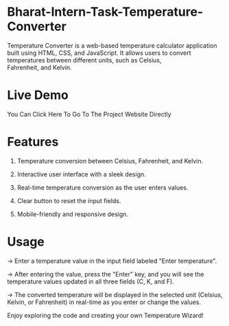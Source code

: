 # Bharat-Intern-Task-Temperature-Converter
Temperature Converter is a web-based temperature calculator application built using HTML, CSS, and JavaScript. It allows users to convert temperatures between different units, such as Celsius, Fahrenheit, and Kelvin.

# Live Demo
You Can Click Here To Go To The Project Website Directly

# Features
1. Temperature conversion between Celsius, Fahrenheit, and Kelvin.

2. Interactive user interface with a sleek design.

3. Real-time temperature conversion as the user enters values.

4. Clear button to reset the input fields.

5. Mobile-friendly and responsive design.

# Usage
-> Enter a temperature value in the input field labeled "Enter temperature".

-> After entering the value, press the "Enter" key, and you will see the temperature values updated in all three fields (C, K, and F).

-> The converted temperature will be displayed in the selected unit (Celsius, Kelvin, or Fahrenheit) in real-time as you enter or change the values.

Enjoy exploring the code and creating your own Temperature Wizard!
